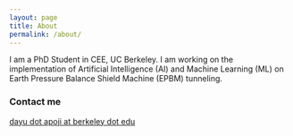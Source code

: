 ```yaml
---
layout: page
title: About
permalink: /about/
---
```


I am a PhD Student in CEE, UC Berkeley. I am working on the implementation of Artificial Intelligence (AI) and Machine Learning (ML) on Earth Pressure Balance Shield Machine (EPBM) tunneling.

### Contact me

[dayu dot apoji at berkeley dot edu](mailto:dayu.apoji@berkeley.edu)